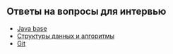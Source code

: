 ## Ответы на вопросы для интервью 

+ [Java base](src/main/java/ru/job4j/JavaBase.md#JavaBase)
+ [Структуры данных и алгоритмы](src/main/java/ru/job4j/DataStructuresAndAlgorithms.md#DataStructuresAndAlgorithms)
+ [Git](src/main/java/ru/job4j/Git.md#git)







